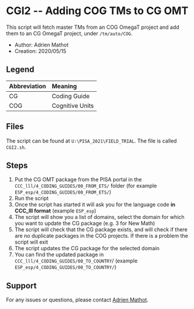# CGI2 -- Adding COG TMs to CG OMT

This script will fetch master TMs from an COG OmegaT project and add them to an CG OmegaT project,  under `/tm/auto/COG`.

* Author:      Adrien Mathot      
* Creation:    2020/05/15    

## Legend 

| Abbreviation              | Meaning                       |
|:-----------------------|:---------------------------------|
| CG            | Coding Guide                        |
| COG           | Cognitive Units              |

## Files 

The script can be found at `U:\PISA_2021\FIELD_TRIAL`. The file is called `CGI2.sh`.

## Steps

1. Put the CG OMT package from the PISA portal in the `CCC_lll/4_CODING_GUIDES/00_FROM_ETS/` folder (for example `ESP_esp/4_CODING_GUIDES/00_FROM_ETS/`)
2. Run the script
3. Once the script has started it will ask you for the language code **in CCC_lll format** (example `ESP_esp`)
4. The script will show you a list of domains, select the domain for which you want to update the CG package (e.g. 3 for New Math)
5. The script will check that the CG package exists, and will check if there are no duplicate packages in the COG projects. If there is a problem the script will exit
6. The script updates the CG package for the selected domain
7. You can find the updated package in `CCC_lll/4_CODING_GUIDES/00_TO_COUNTRY`/ (example `ESP_esp/4_CODING_GUIDES/00_TO_COUNTRY/`)

## Support

For any issues or questions, please contact  [Adrien Mathot](adrien.mathot@capstan.be).

